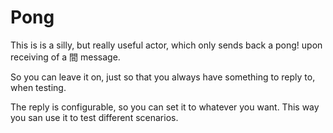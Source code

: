 # Pong

This is is a silly, but really useful actor, which only sends back a pong!
upon receiving of a 間 message.

So you can leave it on, just so that you always have something
to reply to, when testing.

The reply is configurable, so you can set it to whatever you want.
This way you san use it to test different scenarios.

